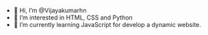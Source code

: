 - 👋 Hi, I’m @Vijayakumarhn
- 👀 I’m interested in HTML, CSS and Python
- 🌱 I’m currently learning JavaScript for develop a dynamic website.

<!---
Vijayakumarhn/Vijayakumarhn is a ✨ special ✨ repository because its `README.md` (this file) appears on your GitHub profile.
You can click the Preview link to take a look at your changes.
--->

